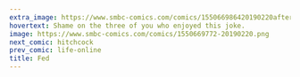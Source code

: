 ```yaml
---
extra_image: https://www.smbc-comics.com/comics/155066986420190220after.png
hovertext: Shame on the three of you who enjoyed this joke.
image: https://www.smbc-comics.com/comics/1550669772-20190220.png
next_comic: hitchcock
prev_comic: life-online
title: Fed
---
```


